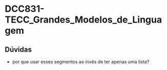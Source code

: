 # DCC831-TECC_Grandes_Modelos_de_Linguagem

## Dúvidas

- por que usar esses segmentos ao invés de ter apenas uma lista?
